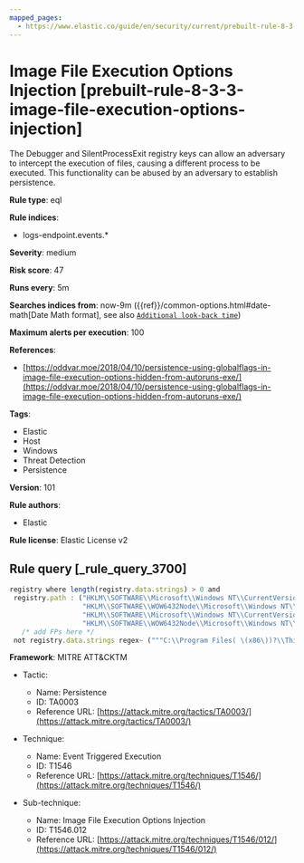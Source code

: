 ```yaml
---
mapped_pages:
  - https://www.elastic.co/guide/en/security/current/prebuilt-rule-8-3-3-image-file-execution-options-injection.html
---
```


# Image File Execution Options Injection [prebuilt-rule-8-3-3-image-file-execution-options-injection]

The Debugger and SilentProcessExit registry keys can allow an adversary to intercept the execution of files, causing a different process to be executed. This functionality can be abused by an adversary to establish persistence.

**Rule type**: eql

**Rule indices**:

* logs-endpoint.events.*

**Severity**: medium

**Risk score**: 47

**Runs every**: 5m

**Searches indices from**: now-9m ({{ref}}/common-options.html#date-math[Date Math format], see also [`Additional look-back time`](docs-content://solutions/security/detect-and-alert/create-detection-rule.md#rule-schedule))

**Maximum alerts per execution**: 100

**References**:

* [https://oddvar.moe/2018/04/10/persistence-using-globalflags-in-image-file-execution-options-hidden-from-autoruns-exe/](https://oddvar.moe/2018/04/10/persistence-using-globalflags-in-image-file-execution-options-hidden-from-autoruns-exe/)

**Tags**:

* Elastic
* Host
* Windows
* Threat Detection
* Persistence

**Version**: 101

**Rule authors**:

* Elastic

**Rule license**: Elastic License v2

## Rule query [_rule_query_3700]

```js
registry where length(registry.data.strings) > 0 and
 registry.path : ("HKLM\\SOFTWARE\\Microsoft\\Windows NT\\CurrentVersion\\Image File Execution Options\\*.exe\\Debugger",
                  "HKLM\\SOFTWARE\\WOW6432Node\\Microsoft\\Windows NT\\CurrentVersion\\Image File Execution Options\\*\\Debugger",
                  "HKLM\\SOFTWARE\\Microsoft\\Windows NT\\CurrentVersion\\SilentProcessExit\\*\\MonitorProcess",
                  "HKLM\\SOFTWARE\\WOW6432Node\\Microsoft\\Windows NT\\CurrentVersion\\SilentProcessExit\\*\\MonitorProcess") and
   /* add FPs here */
 not registry.data.strings regex~ ("""C:\\Program Files( \(x86\))?\\ThinKiosk\\thinkiosk\.exe""", """.*\\PSAppDeployToolkit\\.*""")
```

**Framework**: MITRE ATT&CKTM

* Tactic:

    * Name: Persistence
    * ID: TA0003
    * Reference URL: [https://attack.mitre.org/tactics/TA0003/](https://attack.mitre.org/tactics/TA0003/)

* Technique:

    * Name: Event Triggered Execution
    * ID: T1546
    * Reference URL: [https://attack.mitre.org/techniques/T1546/](https://attack.mitre.org/techniques/T1546/)

* Sub-technique:

    * Name: Image File Execution Options Injection
    * ID: T1546.012
    * Reference URL: [https://attack.mitre.org/techniques/T1546/012/](https://attack.mitre.org/techniques/T1546/012/)



